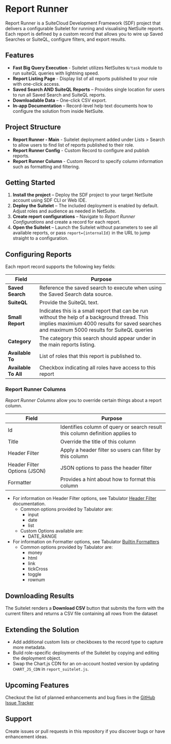# Report Runner

Report Runner is a SuiteCloud Development Framework (SDF) project that delivers a configurable Suitelet for running and visualising NetSuite reports. Each report is defined by a custom record that allows you to wire up Saved Searches or SuiteQL, configure filters, and export results.

## Features

- **Fast Big Query Execution** - Suitelet utilizes NetSuites `N/task` module to run suiteQL queries with lightning speed.
- **Report Listing Page** - Display list of all reports published to your role with one-click access.
- **Saved Search AND SuiteQL Reports** – Provides single location for users to run all Saved Search and SuiteQL reports.
- **Downloadable Data** – One-click CSV export.
- **In-app Documentation** – Record-level help text documents how to configure the solution from inside NetSuite.

## Project Structure

- **Report Runner - Main** - Suitelet deployment added under Lists > Search to allow users to find list of reports published to their role.
- **Report Runner Config** - Custom Record to configure and publish reports.
- **Report Runner Column** - Custom Record to specify column information such as formatting and filtering.

## Getting Started

1. **Install the project** – Deploy the SDF project to your target NetSuite account using SDF CLI or Web IDE.
2. **Deploy the Suitelet** – The included deployment is enabled by default. Adjust roles and audience as needed in NetSuite.
3. **Create report configurations** – Navigate to *Report Runner Configurations* and create a record for each report.
4. **Open the Suitelet** – Launch the Suitelet without parameters to see all available reports, or pass `report={internalId}` in the URL to jump straight to a configuration.

## Configuring Reports

Each report record supports the following key fields:

| Field                | Purpose                                                                                                                                                                                      |
| -------------------- | -------------------------------------------------------------------------------------------------------------------------------------------------------------------------------------------- |
| **Saved Search**     | Reference the saved search to execute when using the Saved Search data source.                                                                                                               |
| **SuiteQL**          | Provide the SuiteQL text.                                                                                                                                                                    |
| **Small Report**     | Indicates this is a small report that can be run without the help of a background thread. This implies maximium 4000 results for saved searches and maximum 5000 results for SuiteQL queries |
| **Category**         | The category this search should appear under in the main reports listing.                                                                                                                    |
| **Available To**     | List of roles that this report is published to.                                                                                                                                              |
| **Available To All** | Checkbox indicating all roles have access to this report                                                                                                                                     |

### Report Runner Columns

*Report Runner Columns* allow you to override certain things about a report column.

| Field                        | Purpose                                                                       |
| ---------------------------- | ----------------------------------------------------------------------------- |
| Id                           | Identifies column of query or search result this column definition applies to |
| Title                        | Override the title of this column                                             |
| Header Filter                | Apply a header filter so users can filter by this column                      |
| Header Filter Options (JSON) | JSON options to pass the header filter                                        |
| Formatter                    | Provides a hint about how to format this column                               |

- For information on Header Filter options, see Tabulator [Header Filter](https://tabulator.info/docs/6.3/filter#header) documentation.
  - Common options provided by Tabulator are:
    - input
    - date
    - list
  - Custom Options available are:
    - DATE_RANGE
- For information on Formatter options, see Tabulator [Builtin Formatters](https://tabulator.info/docs/6.3/format#format-builtin)
  - Common options provided by Tabulator are:
    - money
    - html
    - link
    - tickCross
    - toggle
    - rownum

## Downloading Results

The Suitelet renders a **Download CSV** button that submits the form with the current filters and returns a CSV file containing all rows from the dataset

## Extending the Solution

- Add additional custom lists or checkboxes to the record type to capture more metadata.
- Build role-specific deployments of the Suitelet by copying and editing the deployment object.
- Swap the Chart.js CDN for an on-account hosted version by updating `CHART_JS_CDN` in `report_suitelet.js`.

## Upcoming Features

Checkout the list of planned enhancements and bug fixes in the [GitHub Issue Tracker](https://github.com/stephen-lemp/report-runner/issues?q=is%3Aissue%20state%3Aopen%20label%3Aplanned)

## Support

Create issues or pull requests in this repository if you discover bugs or have enhancement ideas.
